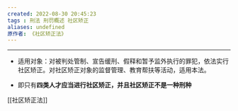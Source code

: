 ```yaml
---
created: 2022-08-30 20:45:23
tags : 刑法 刑罚概述 社区矫正
aliases: undefined
原作者: 《社区矫正法》
---
```

---
- 适用对象：对被判处管制、宣告缓刑、假释和暂予监外执行的罪犯，依法实行社区矫正。对社区矫正对象的监督管理、教育帮扶等活动，适用本法。
* 即只有**四类人才应当进行社区矫正，并且社区矫正不是一种刑种**

[[社区矫正法]]


